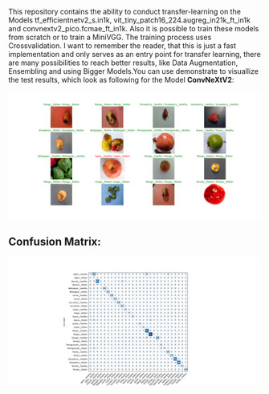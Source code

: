 This repository contains the ability to conduct transfer-learning on the Models tf_efficientnetv2_s.in1k, vit_tiny_patch16_224.augreg_in21k_ft_in1k and convnextv2_pico.fcmae_ft_in1k. Also it is possible to train these models from scratch or to train a MiniVGG. The training process uses Crossvalidation. I want to remember the reader, that this is just a fast implementation and only serves as an entry point for transfer learning, there are many possibilities to reach better results, like Data Augmentation, Ensembling and using Bigger Models.You can use demonstrate to visuallize the test results, which look as following for the Model **ConvNeXtV2**:

![alt text](https://github.com/MaxUhl98/ComputerVisionDemonstration/blob/main/demonstration_images/ConvNeXt_V2/ConvNeXtV2.png)


## Confusion Matrix:

![alt text](https://github.com/MaxUhl98/ComputerVisionDemonstration/blob/main/demonstration_images/ConvNeXt_V2/ConvNeXtV2_Konfusionsmatrix.png)

